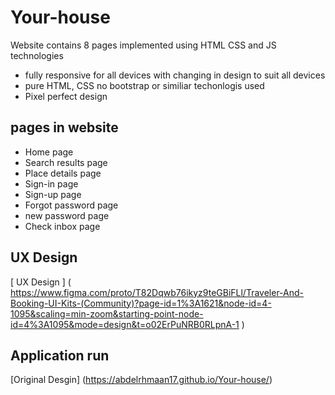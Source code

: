 # Your-house
Website contains 8 pages implemented using HTML CSS and JS technologies
+ fully responsive for all devices with changing in design to suit all devices
+ pure HTML, CSS no bootstrap or similiar techonlogis used 
+ Pixel perfect design

## pages in website
+ Home page
+ Search results page 
+ Place details page
+ Sign-in page
+ Sign-up page
+ Forgot password page
+ new password page
+ Check inbox page

## UX Design
[ UX Design ] ( https://www.figma.com/proto/T82Dqwb76ikyz9teGBiFLl/Traveler-And-Booking-UI-Kits-(Community)?page-id=1%3A1621&node-id=4-1095&scaling=min-zoom&starting-point-node-id=4%3A1095&mode=design&t=o02ErPuNRB0RLpnA-1 )
## Application run
[Original Desgin] (https://abdelrhmaan17.github.io/Your-house/)


